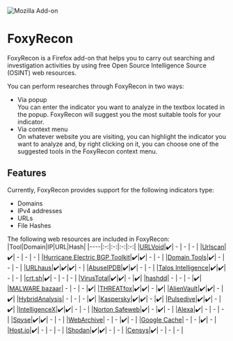 ![Mozilla Add-on](https://img.shields.io/amo/v/foxyrecon?style=plastic)

# FoxyRecon
FoxyRecon is a Firefox add-on that helps you to carry out searching and investigation activities by using free Open Source Intelligence Source (OSINT) web resources.

You can perform researches through FoxyRecon in two ways:
- Via popup\
  You can enter the indicator you want to analyze in the textbox located in the popup. FoxyRecon will suggest you the most suitable tools for your indicator.
- Via context menu\
  On whatever website you are visiting, you can highlight the indicator you want to analyze and, by right clicking on it, you can choose one of the suggested tools in the FoxyRecon context menu.
  
  
## Features
Currently, FoxyRecon provides support for the following indicators type:
- Domains
- IPv4 addresses
- URLs
- File Hashes

The following web resources are included in FoxyRecon:
|Tool|Domain|IP|URL|Hash|
|----|:-:|:-:|:-:|:-:|
|[URLVoid](https://urlvoid.com/)|:heavy_check_mark:| - | - | - |
|[Urlscan](https://urlscan.io/)|:heavy_check_mark:| - | - | - |
|[Hurricane Electric BGP Toolkit](https://bgp.he.net/)|:heavy_check_mark:|:heavy_check_mark:| - | - |
|[Domain Tools](https://whois.domaintools.com/)|:heavy_check_mark:| - | - | - |
|[URLhaus](https://urlhaus.abuse.ch/)|:heavy_check_mark:|:heavy_check_mark:|:heavy_check_mark:| - |
|[AbuseIPDB](https://www.abuseipdb.com/)|:heavy_check_mark:|:heavy_check_mark:| - | - |
|[Talos Intelligence](https://talosintelligence.com/)|:heavy_check_mark:|:heavy_check_mark:| - | - |
|[crt.sh](https://crt.sh/)|:heavy_check_mark:| - | - | - |
|[VirusTotal](https://virustotal.com/)|:heavy_check_mark:|:heavy_check_mark:| - |:heavy_check_mark:|
|[hashdd](https://www.hashdd.com/)| - | - | - |:heavy_check_mark:|
|[MALWARE bazaar](https://bazaar.abuse.ch/)| - | - | - |:heavy_check_mark:|
|[THREATfox](https://threatfox.abuse.ch/)|:heavy_check_mark:|:heavy_check_mark:| - |:heavy_check_mark:|
|[AlienVault](https://otx.alienvault.com/)|:heavy_check_mark:|:heavy_check_mark:| - |:heavy_check_mark:|
|[HybridAnalysis](https://www.hybrid-analysis.com/)| - | - | - |:heavy_check_mark:|
|[Kaspersky](https://opentip.kaspersky.com/)|:heavy_check_mark:|:heavy_check_mark:| - |:heavy_check_mark:|
|[Pulsedive](https://pulsedive.com/)|:heavy_check_mark:|:heavy_check_mark:| - |:heavy_check_mark:|
|[IntelligenceX](https://intelx.io/)|:heavy_check_mark:|:heavy_check_mark:| - | - |
|[Norton Safeweb](https://safeweb.norton.com/)|:heavy_check_mark:| - |:heavy_check_mark:| - |
|[Alexa](https://www.alexa.com/)|:heavy_check_mark:| - | - | - |
|[Spyse](https://spyse.com/)|:heavy_check_mark:|:heavy_check_mark:| - | - |
|[WebArchive](https://web.archive.org)| - | - |:heavy_check_mark:| - |
|[Google Cache](https://webcache.googleusercontent.com)| - | - |:heavy_check_mark:| - |
|[Host.io](https://host.io/)|:heavy_check_mark:| - | - | - |
|[Shodan](https://www.shodan.io/)|:heavy_check_mark:|:heavy_check_mark:| - | - |
|[Censys](https://censys.io/)|:heavy_check_mark:| - | - | - |
